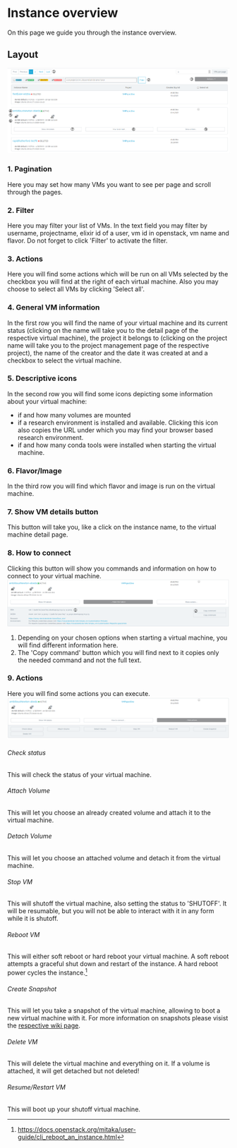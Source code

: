 # Instance overview

On this page we guide you through the instance overview.

## Layout
![layout](./img/instance_overview/instance_overview_general.png)
### 1. Pagination
Here you may set how many VMs you want to see per page and scroll through the pages.
### 2. Filter
Here you may filter your list of VMs. In the text field you may filter by username, projectname, elixir id of a user, vm id in openstack, vm name and flavor. Do not forget to click 'Filter' to activate the filter.
### 3. Actions
Here you will find some actions which will be run on all VMs selected by the checkbox you will find at the right of each virtual machine. Also you may choose to select all VMs by clicking 'Select all'.
### 4. General VM information
In the first row you will find the name of your virtual machine and its current status (clicking on the name will take you to the detail page of the respective virtual machine), the project it belongs to (clicking on the project name will take you to the project management page of the respective project), the name of the creator and the date it was created at and a checkbox to select the virtual machine.
### 5. Descriptive icons
In the second row you will find some icons depicting some information about your virtual machine:  

* if and how many volumes are mounted  
* if a research environment is installed and available. Clicking this icon also copies the URL under which you may find your browser based research environment.  
* if and how many conda tools were installed when starting the virtual machine.
### 6. Flavor/Image
In the third row you will find which flavor and image is run on the virtual machine.
### 7. Show VM details button
This button will take you, like a click on the instance name, to the virtual machine detail page.
### 8. How to connect
Clicking this button will show you commands and information on how to connect to your virtual machine.
![htc](./img/instance_overview/instance_overview_htc.png)  

1. Depending on your chosen options when starting a virtual machine, you will find different information here.  
2. The 'Copy command' button which you will find next to it copies only the needed command and not the full text.
### 9. Actions
Here you will find some actions you can execute.
![actions](./img/instance_overview/instance_overview_actions.png)  

###### Check status
This will check the status of your virtual machine.  
###### Attach Volume
This will let you choose an already created volume and attach it to the virtual machine.  
###### Detach Volume
This will let you choose an attached volume and detach it from the virtual machine.  
###### Stop VM
This will shutoff the virtual machine, also setting the status to 'SHUTOFF'. It will be resumable, but you will not be able to interact with it in any form while it is shutoff.  
###### Reboot VM
This will either soft reboot or hard reboot your virtual machine. A soft reboot attempts a graceful shut down and restart of the instance. A hard reboot power cycles the instance.[^1]  
###### Create Snapshot
This will let you take a snapshot of the virtual machine, allowing to boot a new virtual machine with it. For more information on snapshots please visist the [respective wiki page](./snapshots.md).  
###### Delete VM
This will delete the virtual machine and everything on it. If a volume is attached, it will get detached but not deleted!  
###### Resume/Restart VM
This will boot up your shutoff virtual machine.

[^1]: https://docs.openstack.org/mitaka/user-guide/cli_reboot_an_instance.html
